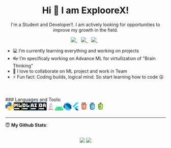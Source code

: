 <H1 align='center'>Hi 👋 I am ExplooreX!</H1>
<p align='center'>I'm a Student and Developer!!. I am actively looking for opportunities to improve my growth in the field.</p>

<p align='center'>
<a href="https://twitter.com/woinbo">
  <img src="https://img.shields.io/badge/twitter-%231DA1F2.svg?&style=for-the-badge&logo=twitter&logoColor=white" />
</a>&nbsp;&nbsp;
<a href="mailto:ankit.sagar.me@gmail.com">
  <img src="https://img.shields.io/badge/email-%23D14836.svg?&style=for-the-badge&logo=gmail&logoColor=white" />
</a>&nbsp;&nbsp;
<a href="https://www.linkedin.com/in/woinbo/">
  <img src="https://img.shields.io/badge/linkedin-%230077B5.svg?&style=for-the-badge&logo=linkedin&logoColor=white" />
</a>&nbsp;&nbsp;

</p>

- 💻 I’m currently learning everything and working on projects
- 👓 I’m specificaly working on Advance ML for virtullization of "Brain Thinking"
- 🤝 I love to collaborate on ML project and work in Team
- ⚡ Fun fact: Coding builds, logical mind. So start learning how to code 😜


<br />
<br />
### Languages and Tools:
<br />
<img align="left" alt="Python" width="26px" src="https://raw.githubusercontent.com/8Bit1Byte/8Bit1Byte/master/Images/python.png" />
<img align="left" alt="Machine Learning" width="26px" src="https://raw.githubusercontent.com/8Bit1Byte/8Bit1Byte/master/Images/ml.png" />
<img align="left" alt="Deep Learning" width="26px" src="https://raw.githubusercontent.com/8Bit1Byte/8Bit1Byte/master/Images/dl.png" />
<img align="left" alt="Artifical Intelligence" width="26px" src="https://raw.githubusercontent.com/8Bit1Byte/8Bit1Byte/master/Images/ai.png" />
<img align="left" alt="Data Analysis" width="26px" src="https://raw.githubusercontent.com/8Bit1Byte/8Bit1Byte/master/Images/da.png" />
<img align="left" alt="Java" width="26px" src="https://raw.githubusercontent.com/8Bit1Byte/8Bit1Byte/master/Images/java.png" />
<img align="left" alt="Android" width="26px" src="https://raw.githubusercontent.com/8Bit1Byte/8Bit1Byte/master/Images/android.png" />
<img align="left" alt="Dart" width="26px" src="https://raw.githubusercontent.com/8Bit1Byte/8Bit1Byte/master/Images/dart.png" />
<img align="left" alt="Flutter" width="26px" src="https://raw.githubusercontent.com/8Bit1Byte/8Bit1Byte/master/Images/flutter.png" />
<img align="left" alt="HTML" width="26px" src="https://raw.githubusercontent.com/8Bit1Byte/8Bit1Byte/master/Images/html.png" />
<img align="left" alt="Css" width="26px" src="https://raw.githubusercontent.com/8Bit1Byte/8Bit1Byte/master/Images/css.png" />
<img align="left" alt="JavaScript" width="26px" src="https://raw.githubusercontent.com/8Bit1Byte/8Bit1Byte/master/Images/javascript.png" />
<br />
<br />

---


 <summary> 😇 <b>My Github Stats</b>: </summary>
<br>
<p align = "center">
  <img src = "https://github-readme-stats.vercel.app/api?username=woinbo&show_icons=true&theme=tokyonight&line_height=33">
  <img src = "https://github-readme-stats.vercel.app/api/top-langs/?username=woinbo&hide=css,java,html&theme=tokyonight">
</p>